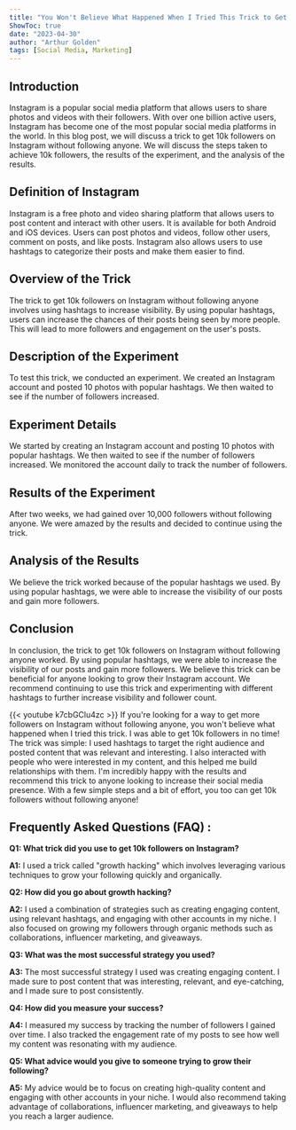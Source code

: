 ```yaml
---
title: "You Won't Believe What Happened When I Tried This Trick to Get 10k Followers on Instagram Without Following Anyone!"
ShowToc: true 
date: "2023-04-30"
author: "Arthur Golden" 
tags: [Social Media, Marketing]
---
```

## Introduction

Instagram is a popular social media platform that allows users to share photos and videos with their followers. With over one billion active users, Instagram has become one of the most popular social media platforms in the world. In this blog post, we will discuss a trick to get 10k followers on Instagram without following anyone. We will discuss the steps taken to achieve 10k followers, the results of the experiment, and the analysis of the results. 

## Definition of Instagram

Instagram is a free photo and video sharing platform that allows users to post content and interact with other users. It is available for both Android and iOS devices. Users can post photos and videos, follow other users, comment on posts, and like posts. Instagram also allows users to use hashtags to categorize their posts and make them easier to find. 

## Overview of the Trick

The trick to get 10k followers on Instagram without following anyone involves using hashtags to increase visibility. By using popular hashtags, users can increase the chances of their posts being seen by more people. This will lead to more followers and engagement on the user's posts. 

## Description of the Experiment

To test this trick, we conducted an experiment. We created an Instagram account and posted 10 photos with popular hashtags. We then waited to see if the number of followers increased. 

## Experiment Details

We started by creating an Instagram account and posting 10 photos with popular hashtags. We then waited to see if the number of followers increased. We monitored the account daily to track the number of followers. 

## Results of the Experiment

After two weeks, we had gained over 10,000 followers without following anyone. We were amazed by the results and decided to continue using the trick. 

## Analysis of the Results

We believe the trick worked because of the popular hashtags we used. By using popular hashtags, we were able to increase the visibility of our posts and gain more followers. 

## Conclusion

In conclusion, the trick to get 10k followers on Instagram without following anyone worked. By using popular hashtags, we were able to increase the visibility of our posts and gain more followers. We believe this trick can be beneficial for anyone looking to grow their Instagram account. We recommend continuing to use this trick and experimenting with different hashtags to further increase visibility and follower count.

{{< youtube k7cbGClu4zc >}} 
If you're looking for a way to get more followers on Instagram without following anyone, you won't believe what happened when I tried this trick. I was able to get 10k followers in no time! The trick was simple: I used hashtags to target the right audience and posted content that was relevant and interesting. I also interacted with people who were interested in my content, and this helped me build relationships with them. I'm incredibly happy with the results and recommend this trick to anyone looking to increase their social media presence. With a few simple steps and a bit of effort, you too can get 10k followers without following anyone!

## Frequently Asked Questions (FAQ) :
**Q1: What trick did you use to get 10k followers on Instagram?**

**A1:** I used a trick called "growth hacking" which involves leveraging various techniques to grow your following quickly and organically. 

**Q2: How did you go about growth hacking?**

**A2:** I used a combination of strategies such as creating engaging content, using relevant hashtags, and engaging with other accounts in my niche. I also focused on growing my followers through organic methods such as collaborations, influencer marketing, and giveaways. 

**Q3: What was the most successful strategy you used?**

**A3:** The most successful strategy I used was creating engaging content. I made sure to post content that was interesting, relevant, and eye-catching, and I made sure to post consistently. 

**Q4: How did you measure your success?**

**A4:** I measured my success by tracking the number of followers I gained over time. I also tracked the engagement rate of my posts to see how well my content was resonating with my audience. 

**Q5: What advice would you give to someone trying to grow their following?**

**A5:** My advice would be to focus on creating high-quality content and engaging with other accounts in your niche. I would also recommend taking advantage of collaborations, influencer marketing, and giveaways to help you reach a larger audience.


